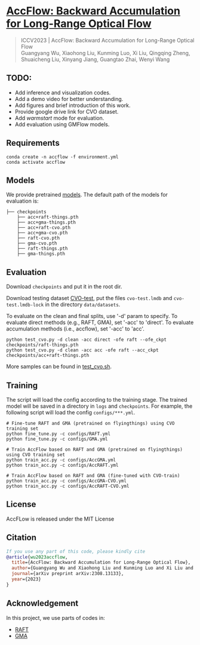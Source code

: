# [AccFlow: Backward Accumulation for Long-Range Optical Flow](https://arxiv.org/abs/2308.13133)

> ICCV2023 | AccFlow: Backward Accumulation for Long-Range Optical Flow  
> Guangyang Wu, Xiaohong Liu, Kunming Luo, Xi Liu, Qingqing Zheng, Shuaicheng Liu, Xinyang Jiang, Guangtao Zhai, Wenyi Wang

## TODO:
- Add inference and visualization codes.
- Add a demo video for better understanding.
- Add figures and brief introduction of this work.
- Provide google drive link for CVO dataset.
- Add *warmstart* mode for evaluation.
- Add evaluation using GMFlow models.

## Requirements
```shell
conda create -n accflow -f environment.yml
conda activate accflow
```

## Models
We provide pretrained [models](https://drive.google.com/drive/folders/1-JP8WfNcoaJ1OQMdAPNKMXGfVgf__sso?usp=sharing). The default path of the models for evaluation is:
```Shell
├── checkpoints
    ├── acc+raft-things.pth
    ├── acc+gma-things.pth
    ├── acc+raft-cvo.pth
    ├── acc+gma-cvo.pth
    ├── raft-cvo.pth
    ├── gma-cvo.pth
    ├── raft-things.pth
    ├── gma-things.pth
```

## Evaluation
Download `checkpoints` and put it in the root dir. 

Download testing dataset [CVO-test](data/README.md), put the files `cvo-test.lmdb` and `cvo-test.lmdb-lock` in the directory `data/datasets`.

To evaluate on the clean and final splits, use '-d' param to specify. To evaluate direct methods (e.g., RAFT, GMA), set '-acc' to 'direct'. To evaluate accumulation methods (i.e., accflow), set '-acc' to 'acc'.

```shell
python test_cvo.py -d clean -acc direct -ofe raft --ofe_ckpt checkpoints/raft-things.pth
python test_cvo.py -d clean -acc acc -ofe raft --acc_ckpt checkpoints/acc+raft-things.pth
```

More samples can be found in [test_cvo.sh](test_cvo.sh).


## Training
The script will load the config according to the training stage. The trained model will be saved in a directory in `logs` and `checkpoints`. For example, the following script will load the config `configs/***.yml`.
```shell
# Fine-tune RAFT and GMA (pretrained on flyingthings) using CVO training set
python fine_tune.py -c configs/RAFT.yml
python fine_tune.py -c configs/GMA.yml

# Train AccFlow based on RAFT and GMA (pretrained on flyingthings) using CVO training set
python train_acc.py -c configs/AccGMA.yml
python train_acc.py -c configs/AccRAFT.yml

# Train AccFlow based on RAFT and GMA (fine-tuned with CVO-train)
python train_acc.py -c configs/AccGMA-CVO.yml
python train_acc.py -c configs/AccRAFT-CVO.yml
```

## License
AccFLow is released under the MIT License

## Citation
```bibtex
If you use any part of this code, please kindly cite
@article{wu2023accflow,
  title={AccFlow: Backward Accumulation for Long-Range Optical Flow},
  author={Guangyang Wu and Xiaohong Liu and Kunming Luo and Xi Liu and Qingqing Zheng and Shuaicheng Liu and Xinyang Jiang and Guangtao Zhai and Wenyi Wang},
  journal={arXiv preprint arXiv:2308.13133},
  year={2023}
}
```

## Acknowledgement

In this project, we use parts of codes in:
- [RAFT](https://github.com/princeton-vl/RAFT)
- [GMA](https://github.com/zacjiang/GMA)
